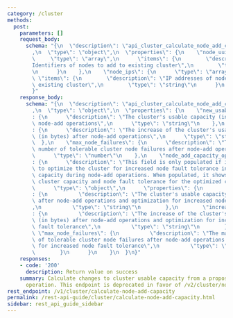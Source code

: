 ```yaml
---
category: /cluster
methods:
  post:
    parameters: []
    request_body:
      schema: "{\n  \"description\": \"api_cluster_calculate_node_add_capacity_request\"\
        ,\n  \"type\": \"object\",\n  \"properties\": {\n    \"node_uuids\": {\n \
        \     \"type\": \"array\",\n      \"items\": {\n        \"description\": \"\
        Identifiers of nodes to add to existing cluster\",\n        \"type\": \"string\"\
        \n      }\n    },\n    \"node_ips\": {\n      \"type\": \"array\",\n     \
        \ \"items\": {\n        \"description\": \"IP addresses of nodes to add to\
        \ existing cluster\",\n        \"type\": \"string\"\n      }\n    }\n  }\n\
        }"
    response_body:
      schema: "{\n  \"description\": \"api_cluster_calculate_node_add_capacity_response\"\
        ,\n  \"type\": \"object\",\n  \"properties\": {\n    \"new_usable_capacity_in_bytes\"\
        : {\n      \"description\": \"The cluster's usable capacity (in bytes) after\
        \ node-add operations\",\n      \"type\": \"string\"\n    },\n    \"increase_from_current_usable_capacity_in_bytes\"\
        : {\n      \"description\": \"The increase of the cluster's usable capacity\
        \ (in bytes) after node-add operations\",\n      \"type\": \"string\"\n  \
        \  },\n    \"max_node_failures\": {\n      \"description\": \"The maximum\
        \ number of tolerable cluster node failures after node-add operations\",\n\
        \      \"type\": \"number\"\n    },\n    \"node_add_capacity_optimized_for_fault_tolerance\"\
        : {\n      \"description\": \"This field is only populated if it is possible\
        \ to optimize the cluster for increased node fault tolerance instead of usable\
        \ capacity during node-add operations. When populated, it shows the usable\
        \ cluster capacity and node fault tolerance for the optimized cluster.\",\n\
        \      \"type\": \"object\",\n      \"properties\": {\n        \"new_usable_capacity_in_bytes\"\
        : {\n          \"description\": \"The cluster's usable capacity (in bytes)\
        \ after node-add operations and optimization for increased node fault tolerance\"\
        ,\n          \"type\": \"string\"\n        },\n        \"increase_from_current_usable_capacity_in_bytes\"\
        : {\n          \"description\": \"The increase of the cluster's usable capacity\
        \ (in bytes) after node-add operations and optimization for increased node\
        \ fault tolerance\",\n          \"type\": \"string\"\n        },\n       \
        \ \"max_node_failures\": {\n          \"description\": \"The maximum number\
        \ of tolerable cluster node failures after node-add operations and optimization\
        \ for increased node fault tolerance\",\n          \"type\": \"number\"\n\
        \        }\n      }\n    }\n  }\n}"
    responses:
    - code: '200'
      description: Return value on success
    summary: Calculate changes to cluster usable capacity from a proposed node-add
      operation. This endpoint is deprecated in favor of /v2/cluster/nodes/dry-run.
rest_endpoint: /v1/cluster/calculate-node-add-capacity
permalink: /rest-api-guide/cluster/calculate-node-add-capacity.html
sidebar: rest_api_guide_sidebar
---
```

